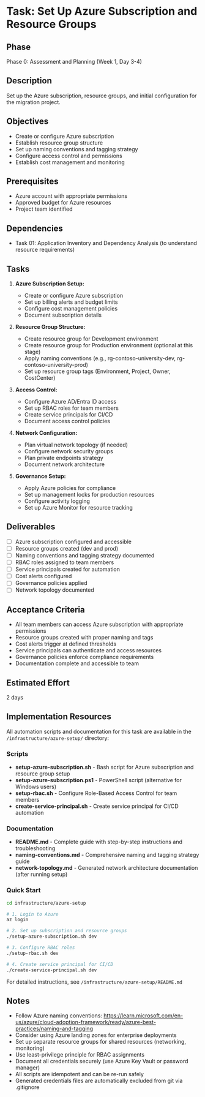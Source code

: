 # Task: Set Up Azure Subscription and Resource Groups

## Phase
Phase 0: Assessment and Planning (Week 1, Day 3-4)

## Description
Set up the Azure subscription, resource groups, and initial configuration for the migration project.

## Objectives
- Create or configure Azure subscription
- Establish resource group structure
- Set up naming conventions and tagging strategy
- Configure access control and permissions
- Establish cost management and monitoring

## Prerequisites
- Azure account with appropriate permissions
- Approved budget for Azure resources
- Project team identified

## Dependencies
- Task 01: Application Inventory and Dependency Analysis (to understand resource requirements)

## Tasks
1. **Azure Subscription Setup:**
   - Create or configure Azure subscription
   - Set up billing alerts and budget limits
   - Configure cost management policies
   - Document subscription details

2. **Resource Group Structure:**
   - Create resource group for Development environment
   - Create resource group for Production environment (optional at this stage)
   - Apply naming conventions (e.g., rg-contoso-university-dev, rg-contoso-university-prod)
   - Set up resource group tags (Environment, Project, Owner, CostCenter)

3. **Access Control:**
   - Configure Azure AD/Entra ID access
   - Set up RBAC roles for team members
   - Create service principals for CI/CD
   - Document access control policies

4. **Network Configuration:**
   - Plan virtual network topology (if needed)
   - Configure network security groups
   - Plan private endpoints strategy
   - Document network architecture

5. **Governance Setup:**
   - Apply Azure policies for compliance
   - Set up management locks for production resources
   - Configure activity logging
   - Set up Azure Monitor for resource tracking

## Deliverables
- [ ] Azure subscription configured and accessible
- [ ] Resource groups created (dev and prod)
- [ ] Naming conventions and tagging strategy documented
- [ ] RBAC roles assigned to team members
- [ ] Service principals created for automation
- [ ] Cost alerts configured
- [ ] Governance policies applied
- [ ] Network topology documented

## Acceptance Criteria
- All team members can access Azure subscription with appropriate permissions
- Resource groups created with proper naming and tags
- Cost alerts trigger at defined thresholds
- Service principals can authenticate and access resources
- Governance policies enforce compliance requirements
- Documentation complete and accessible to team

## Estimated Effort
2 days

## Implementation Resources

All automation scripts and documentation for this task are available in the `/infrastructure/azure-setup/` directory:

### Scripts
- **setup-azure-subscription.sh** - Bash script for Azure subscription and resource group setup
- **setup-azure-subscription.ps1** - PowerShell script (alternative for Windows users)
- **setup-rbac.sh** - Configure Role-Based Access Control for team members
- **create-service-principal.sh** - Create service principal for CI/CD automation

### Documentation
- **README.md** - Complete guide with step-by-step instructions and troubleshooting
- **naming-conventions.md** - Comprehensive naming and tagging strategy guide
- **network-topology.md** - Generated network architecture documentation (after running setup)

### Quick Start
```bash
cd infrastructure/azure-setup

# 1. Login to Azure
az login

# 2. Set up subscription and resource groups
./setup-azure-subscription.sh dev

# 3. Configure RBAC roles
./setup-rbac.sh dev

# 4. Create service principal for CI/CD
./create-service-principal.sh dev
```

For detailed instructions, see `/infrastructure/azure-setup/README.md`

## Notes
- Follow Azure naming conventions: https://learn.microsoft.com/en-us/azure/cloud-adoption-framework/ready/azure-best-practices/naming-and-tagging
- Consider using Azure landing zones for enterprise deployments
- Set up separate resource groups for shared resources (networking, monitoring)
- Use least-privilege principle for RBAC assignments
- Document all credentials securely (use Azure Key Vault or password manager)
- All scripts are idempotent and can be re-run safely
- Generated credentials files are automatically excluded from git via .gitignore
